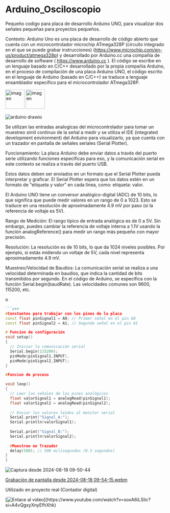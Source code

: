 # Arduino_Osciloscopio
Pequeño codigo para placa de desarrollo Arduino UNO, para visualizar dos señales pequeñas para proyectos pequeños.

Contexto:
Arduino Uno es una placa de desarrollo de código abierto que cuenta con un microcontrolador microchip ATmega328P (circuito integrado en el que se puede grabar instrucciones)  (https://www.microchip.com/en-us/product/atmega328p) y desarrollado por Arduino.cc una compañía de desarrollo de software ( https://www.arduino.cc ).
El código se escribe en un lenguaje basado en C/C++ desarrollado por la propia compañia Arduino, en el proceso de compilación de una placa Arduino UNO, el código escrito en el lenguaje de Arduino (basado en C/C++) se traduce a lenguaje ensamblador específico para el microcontrolador ATmega328P.

<p align="left">
  <img src="https://github.com/user-attachments/assets/7549e83b-3023-4591-bd87-a17529101653" alt="imagen" width="60"/>
   <img src="https://github.com/user-attachments/assets/fafd5f5c-713d-4c96-bbd0-1e3f97bed9db" alt="imagen" width="60"/>
</p>

![arduino drawio](https://github.com/user-attachments/assets/714955eb-b39b-4059-8e13-50c68bbe0059)


Se utilizan las entradas analogícas del microcontrolador para tomar un muestreo simil continuo de la señal a medir y se utiliza el IDE (integrated development environment) del Arduino para visualizarlo, ya que cuenta con un trazador en pantalla de señales seriales (Serial Plotter).


Funcionamiento:
La placa Arduino debe enviar datos a través del puerto serie utilizando funciones especificas para eso, y la comunicación serial en este contexto se realiza a través del puerto USB.
  
Estos datos deben ser enviados en un formato que el Serial Plotter pueda interpretar y graficar. El Serial Plotter espera que los datos estén en un formato de "etiqueta y valor" en cada línea, como: etiqueta: valor.

El Arduino UNO tiene un conversor analógico-digital (ADC) de 10 bits, lo que significa que puede medir valores en un rango de 0 a 1023. Esto se traduce en una resolución de aproximadamente 4.9 mV por paso (si la referencia de voltaje es 5V).

Rango de Medición: El rango típico de entrada analógica es de 0 a 5V. Sin embargo, puedes cambiar la referencia de voltaje interna a 1.1V usando la función analogReference() para medir un rango más pequeño con mayor precisión.

Resolución: La resolución es de 10 bits, lo que da 1024 niveles posibles. Por ejemplo, si estás midiendo un voltaje de 5V, cada nivel representa aproximadamente 4.9 mV.

Muestreo/Velocidad de Baudios: La comunicación serial se realiza a una velocidad determinada en baudios, que indica la cantidad de bits transmitidos por segundo. En el código de Arduino, se especifica con la función Serial.begin(baudRate). Las velocidades comunes son 9600, 115200, etc.


o 

```markdown
```c++
#Constantes para trabajar con los pines de la placa
const float pinSignal1 = A0; // Primer señal en el pin A0
const float pinSignal2 = A1; // Segunda señal en el pin A1

# Funcion de configuración
void setup() 
{
  // Iniciar la comunicación serial
  Serial.begin(115200);
  pinMode(pinSignal1,INPUT),
  pinMode(pinSignal2,INPUT);
}

#Funcion de proceso

void loop()
{
  // Leer las señales de los pines analógicos
  float valorSignal1 = analogRead(pinSignal1);
  float valorSignal2 = analogRead(pinSignal2);
  
  // Enviar los valores leídos al monitor serial
  Serial.print("Signal_A:");
  Serial.println(valorSignal1);
  
  Serial.print("Signal_B:");
  Serial.println(valorSignal2);
 
  #Muestreo en Trazador
  delay(500); // 500 milisegundos (0.5 segundos)
}
}

```


![Captura desde 2024-08-18 09-50-44](https://github.com/user-attachments/assets/b33a1ae5-9481-49b8-a3e7-057d2858a73c)


[Grabación de pantalla desde 2024-08-18 09-54-15.webm](https://github.com/user-attachments/assets/6474c47a-35ad-42cb-a3f6-cca87a97e43c)


Utilizado en proyecto real (Contador digital)

[![Enlace al video]([https://img.youtube.com/vi/soxA6iLSIic?si=A4vQgxyXnyEfhXhk/maxresdefault.jpg](https://github.com/user-attachments/assets/7da64c97-c6cd-4389-96d5-d8f35c14e7c8))](https://www.youtube.com/watch?v=soxA6iLSIic?si=A4vQgxyXnyEfhXhk)

